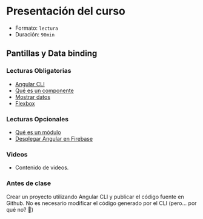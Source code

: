 # Presentación del curso

* Formato: `lectura`
* Duración: `90min`

## Pantillas y Data binding

### Lecturas Obligatorias

* [Angular CLI](https://github.com/angular/angular-cli/wiki)
* [Qué es un componente](https://angular.io/api/core/Component#description)
* [Mostrar datos](https://angular.io/guide/displaying-data)
* [Flexbox](https://css-tricks.com/snippets/css/a-guide-to-flexbox/)

### Lecturas Opcionales

* [Qué es un módulo](https://angular.io/guide/bootstrapping)
* [Desplegar Angular en Firebase](https://scotch.io/tutorials/deploying-an-angular-cli-app-to-production-with-firebase)

### Videos

* Contenido de videos.

### Antes de clase

Crear un proyecto utilizando Angular CLI y publicar el código fuente en Github.
No es necesario modificar el código generado por el CLI (pero... por qué no? :eyes:)
